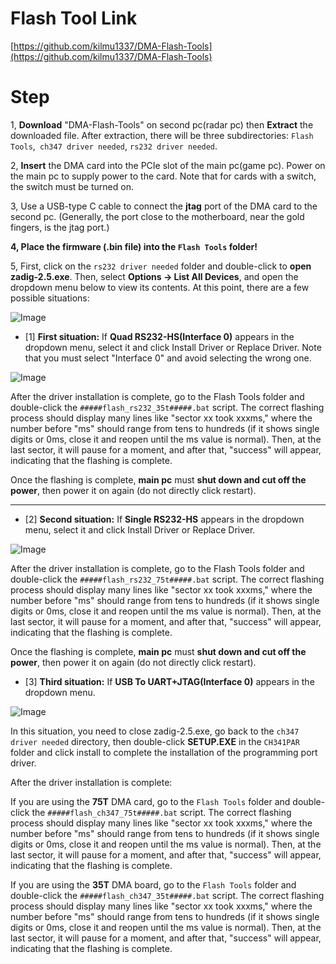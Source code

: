 # Flash Tool Link
 [https://github.com/kilmu1337/DMA-Flash-Tools](https://github.com/kilmu1337/DMA-Flash-Tools) 

# Step
1, **Download** "DMA-Flash-Tools" on second pc(radar pc) then **Extract** the downloaded file. After extraction, there will be three subdirectories: `Flash Tools`,` ch347 driver needed`, `rs232 driver needed`.

2, **Insert** the DMA card into the PCIe slot of the main pc(game pc). Power on the main pc to supply power to the card. Note that for cards with a switch, the switch must be turned on.

3, Use a USB-type C cable to connect the **jtag** port of the DMA card to the second pc. (Generally, the port close to the motherboard, near the gold fingers, is the jtag port.)

**4, Place the firmware (.bin file) into the `Flash Tools` folder!**

5, First, click on the `rs232 driver needed` folder and double-click to **open zadig-2.5.exe**. Then, select **Options -> List All Devices**, and open the dropdown menu below to view its contents. At this point, there are a few possible situations:

![Image](https://github.com/user-attachments/assets/4a64d90e-7ced-4255-ad4e-0dab8616e0ea)

- [1] **First situation:** If **Quad RS232-HS(Interface 0)** appears in the dropdown menu, select it and click Install Driver or Replace Driver. Note that you must select "Interface 0" and avoid selecting the wrong one.

![Image](https://github.com/user-attachments/assets/6f3094fb-437f-4cc8-b509-b30fad6c4025)

After the driver installation is complete, go to the Flash Tools folder and double-click the `#####flash_rs232_35t#####.bat` script. The correct flashing process should display many lines like "sector xx took xxxms," where the number before "ms" should range from tens to hundreds (if it shows single digits or 0ms, close it and reopen until the ms value is normal). Then, at the last sector, it will pause for a moment, and after that, "success" will appear, indicating that the flashing is complete.

Once the flashing is complete, **main pc** must **shut down and cut off the power**, then power it on again (do not directly click restart).

---


- [2] **Second situation:** If **Single RS232-HS** appears in the dropdown menu, select it and click Install Driver or Replace Driver. 

![Image](https://github.com/user-attachments/assets/fd1a689a-a369-4dac-86f4-c2193e2ef045)

After the driver installation is complete, go to the Flash Tools folder and double-click the `#####flash_rs232_75t#####.bat` script. The correct flashing process should display many lines like "sector xx took xxxms," where the number before "ms" should range from tens to hundreds (if it shows single digits or 0ms, close it and reopen until the ms value is normal). Then, at the last sector, it will pause for a moment, and after that, "success" will appear, indicating that the flashing is complete.

Once the flashing is complete, **main pc** must **shut down and cut off the power**, then power it on again (do not directly click restart).

- [3] **Third situation:** If **USB To UART+JTAG(Interface 0)** appears in the dropdown menu. 

![Image](https://github.com/user-attachments/assets/e2c1c606-fbe6-4528-b6b1-4bf02eac846d)

In this situation, you need to close zadig-2.5.exe, go back to the `ch347 driver needed` directory, then double-click **SETUP.EXE** in the `CH341PAR` folder and click install to complete the installation of the programming port driver.

After the driver installation is complete:

If you are using the **75T** DMA card, go to the `Flash Tools` folder and double-click the `#####flash_ch347_75t#####.bat` script. The correct flashing process should display many lines like "sector xx took xxxms," where the number before "ms" should range from tens to hundreds (if it shows single digits or 0ms, close it and reopen until the ms value is normal). Then, at the last sector, it will pause for a moment, and after that, "success" will appear, indicating that the flashing is complete.

If you are using the **35T** DMA board, go to the `Flash Tools` folder and double-click the `#####flash_ch347_35t#####.bat` script. The correct flashing process should display many lines like "sector xx took xxxms," where the number before "ms" should range from tens to hundreds (if it shows single digits or 0ms, close it and reopen until the ms value is normal). Then, at the last sector, it will pause for a moment, and after that, "success" will appear, indicating that the flashing is complete.

